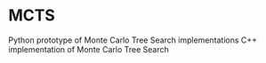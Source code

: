 # MCTS
Python prototype of Monte Carlo Tree Search implementations
C++ implementation of Monte Carlo Tree Search
